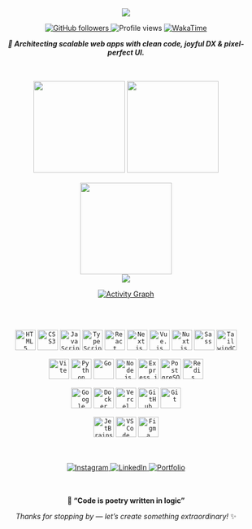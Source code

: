 <!-- ────────────────  HERO  ──────────────── -->
<div align="center">

  <!-- animated typing -->
  <a href="https://git.io/typing-svg">
    <img src="https://readme-typing-svg.herokuapp.com?font=Inter&weight=600&size=28&pause=1000&color=FFFFFF&center=true&vCenter=true&width=600&lines=Faqih+Azhar+%F0%9F%9A%80;Software+Engineer+%E2%9C%A8;Problem+Solver+%F0%9F%A7%A9;Lifelong+Learner+%F0%9F%93%9A;Crafting+Fast+%26+Delightful+Web+Apps+%F0%9F%8C%9F"/>
  </a>

  <!-- quick badges -->
  <p>
    <a href="https://github.com/FaqihAzh">
      <img src="https://img.shields.io/github/followers/FaqihAzh?label=Followers&logo=github&style=for-the-badge&color=00D9FF&labelColor=1a1a1a" alt="GitHub followers"/>
    </a>
    <img src="https://komarev.com/ghpvc/?username=FaqihAzh&style=for-the-badge&color=00D9FF&labelColor=1a1a1a" alt="Profile views"/>
    <a href="https://wakatime.com/@faqihazh">
      <img src="https://wakatime.com/badge/user/b35d0a1b-6c36-4d54-b4a9-c3486221778b.svg?style=for-the-badge" alt="WakaTime"/>
    </a>
  </p>

<i><b>💫 Architecting scalable web apps with clean code, joyful DX & pixel-perfect UI.</b></i>
</div>

<br/>
<br/>

<!-- ────────────────  STATS GRID (transparent)  ──────────────── -->
<div align="center">
  <img height="180" src="https://github-readme-stats.vercel.app/api?username=FaqihAzh&show_icons=true&theme=transparent&hide_border=true&include_all_commits=true&count_private=true&bg_color=00000000"/>
  <img height="180" src="https://github-readme-stats.vercel.app/api/top-langs/?username=FaqihAzh&layout=compact&langs_count=8&theme=transparent&hide_border=true&bg_color=00000000"/>
</div>

<br/>

<!-- ────────────────  STREAK (transparent)  ──────────────── -->
<div align="center">
  <img height="180" src="https://streak-stats.demolab.com/?user=FaqihAzh&theme=transparent&hide_border=true&border_radius=0&bg_color=00000000"/>
</div>


<!-- ────────────────  WAKATIME (transparent)  ──────────────── -->
<div align="center">
  <img src="https://github-readme-stats.vercel.app/api/wakatime?username=@faqihazh&theme=transparent&hide_border=true&layout=compact&bg_color=00000000"/>
</div>

<div align="center">

[![Activity Graph](https://github-readme-activity-graph.vercel.app/graph?username=FaqihAzh&theme=tokyo-night&hide_border=true&bg_color=0d1117)](https://github.com/ashutosh00710/github-readme-activity-graph)

</div>

<br/>
<br/>

<!-- ────────────────  TECH STACK  ──────────────── -->
<div align="center">

   <code><img height="40" src="https://cdn.jsdelivr.net/gh/devicons/devicon/icons/html5/html5-original.svg" alt="HTML5"/></code>
   <code><img height="40" src="https://cdn.jsdelivr.net/gh/devicons/devicon/icons/css3/css3-original.svg" alt="CSS3"/></code>
   <code><img height="40" src="https://cdn.jsdelivr.net/gh/devicons/devicon/icons/javascript/javascript-original.svg" alt="JavaScript"/></code>
   <code><img height="40" src="https://cdn.jsdelivr.net/gh/devicons/devicon/icons/typescript/typescript-original.svg" alt="TypeScript"/></code>
   <code><img height="40" src="https://cdn.jsdelivr.net/gh/devicons/devicon/icons/react/react-original.svg" alt="React"/></code>
   <code><img height="40" src="https://cdn.jsdelivr.net/gh/devicons/devicon/icons/nextjs/nextjs-original.svg" alt="Next.js"/></code>
   <code><img height="40" src="https://cdn.jsdelivr.net/gh/devicons/devicon/icons/vuejs/vuejs-original.svg" alt="Vue.js"/></code>
   <code><img height="40" src="https://cdn.jsdelivr.net/gh/devicons/devicon/icons/nuxtjs/nuxtjs-original.svg" alt="Nuxt.js"/></code>
   <code><img height="40" src="https://cdn.jsdelivr.net/gh/devicons/devicon/icons/sass/sass-original.svg" alt="Sass"/></code>
   <code><img height="40" src="https://cdn.jsdelivr.net/gh/devicons/devicon/icons/tailwindcss/tailwindcss-original.svg" alt="TailwindCSS"/></code>

   <code><img height="40" src="https://cdn.jsdelivr.net/gh/devicons/devicon/icons/vitejs/vitejs-original.svg" alt="Vite"/></code>
   <code><img height="40" src="https://cdn.jsdelivr.net/gh/devicons/devicon/icons/python/python-original.svg" alt="Python"/></code>
   <code><img height="40" src="https://cdn.jsdelivr.net/gh/devicons/devicon/icons/go/go-original-wordmark.svg" alt="Go"/></code>
   <code><img height="40" src="https://cdn.jsdelivr.net/gh/devicons/devicon/icons/nodejs/nodejs-original.svg" alt="Node.js"/></code>
   <code><img height="40" src="https://cdn.jsdelivr.net/gh/devicons/devicon/icons/express/express-original.svg" alt="Express.js"/></code>
   <code><img height="40" src="https://cdn.jsdelivr.net/gh/devicons/devicon/icons/postgresql/postgresql-original.svg" alt="PostgreSQL"/></code>
   <code><img height="40" src="https://cdn.jsdelivr.net/gh/devicons/devicon/icons/redis/redis-original.svg" alt="Redis"/></code>

   <code><img height="40" src="https://cdn.jsdelivr.net/gh/devicons/devicon/icons/googlecloud/googlecloud-original.svg" alt="Google Cloud"/></code>
   <code><img height="40" src="https://cdn.jsdelivr.net/gh/devicons/devicon/icons/docker/docker-original.svg" alt="Docker"/></code>
   <code><img height="40" src="https://cdn.jsdelivr.net/gh/devicons/devicon/icons/vercel/vercel-original.svg" alt="Vercel"/></code>
   <code><img height="40" src="https://cdn.jsdelivr.net/gh/devicons/devicon/icons/githubactions/githubactions-original.svg" alt="GitHub Actions"/></code>
   <code><img height="40" src="https://cdn.jsdelivr.net/gh/devicons/devicon/icons/git/git-original.svg" alt="Git"/></code>

   <code><img height="40" src="https://www.svgrepo.com/show/341948/jetbrains.svg" alt="JetBrains"/></code>
   <code><img height="40" src="https://cdn.jsdelivr.net/gh/devicons/devicon/icons/vscode/vscode-original.svg" alt="VS Code"/></code>
   <code><img height="40" src="https://cdn.jsdelivr.net/gh/devicons/devicon/icons/figma/figma-original.svg" alt="Figma"/></code>
</div>

<br/>
<br/>

<!-- ────────────────  CONNECT WITH ME  ──────────────── -->
<div align="center">

<a href="https://www.instagram.com/faqihazh_/" target="_blank">
  <img src="https://img.shields.io/badge/Instagram-E4405F?logo=instagram&logoColor=white&style=for-the-badge" alt="Instagram"/>
</a>
<a href="https://www.linkedin.com/in/faqihazh/" target="_blank">
  <img src="https://img.shields.io/badge/LinkedIn-0077B5?logo=linkedin&logoColor=white&style=for-the-badge" alt="LinkedIn"/>
</a>
<a href="https://faqihazh.my.id" target="_blank">
  <img src="https://img.shields.io/badge/Portfolio-242F65?logo=vercel&logoColor=white&style=for-the-badge" alt="Portfolio"/>
</a>

</div>

<br/>
<br/>

<!-- ────────────────  FOOTER  ──────────────── -->
<div align="center">

**🌟 “Code is poetry written in logic”**

*Thanks for stopping by — let’s create something extraordinary!* ✨

[//]: # (![wave]&#40;https://capsule-render.vercel.app/api?type=waving&color=gradient&customColorList=6,11,20&height=120&section=footer&text=Happy%20Coding!&fontColor=ffffff&fontSize=36&fontAlignY=65&desc=Let's%20connect%20and%20build%20amazing%20things%20together!&descAlignY=85&animation=twinkling&#41;)

</div>

